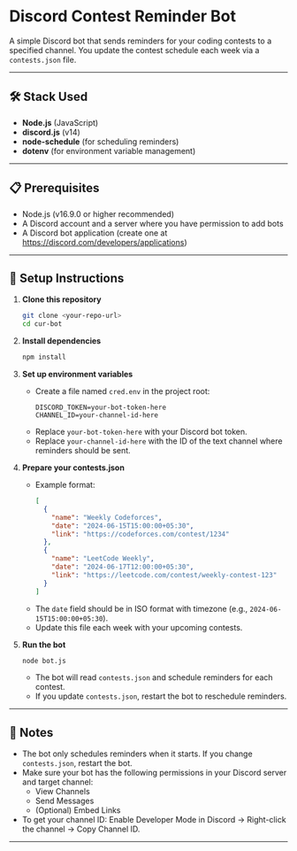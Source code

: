 # Discord Contest Reminder Bot

A simple Discord bot that sends reminders for your coding contests to a specified channel. You update the contest schedule each week via a `contests.json` file.

---

## 🛠️ Stack Used
- **Node.js** (JavaScript)
- **discord.js** (v14)
- **node-schedule** (for scheduling reminders)
- **dotenv** (for environment variable management)

---

## 📋 Prerequisites
- Node.js (v16.9.0 or higher recommended)
- A Discord account and a server where you have permission to add bots
- A Discord bot application (create one at https://discord.com/developers/applications)

---

## 🚀 Setup Instructions

1. **Clone this repository**
   ```sh
   git clone <your-repo-url>
   cd cur-bot
   ```

2. **Install dependencies**
   ```sh
   npm install
   ```

3. **Set up environment variables**
   - Create a file named `cred.env` in the project root:
     ```env
     DISCORD_TOKEN=your-bot-token-here
     CHANNEL_ID=your-channel-id-here
     ```
   - Replace `your-bot-token-here` with your Discord bot token.
   - Replace `your-channel-id-here` with the ID of the text channel where reminders should be sent.

4. **Prepare your contests.json**
   - Example format:
     ```json
     [
       {
         "name": "Weekly Codeforces",
         "date": "2024-06-15T15:00:00+05:30",
         "link": "https://codeforces.com/contest/1234"
       },
       {
         "name": "LeetCode Weekly",
         "date": "2024-06-17T12:00:00+05:30",
         "link": "https://leetcode.com/contest/weekly-contest-123"
       }
     ]
     ```
   - The `date` field should be in ISO format with timezone (e.g., `2024-06-15T15:00:00+05:30`).
   - Update this file each week with your upcoming contests.

5. **Run the bot**
   ```sh
   node bot.js
   ```
   - The bot will read `contests.json` and schedule reminders for each contest.
   - If you update `contests.json`, restart the bot to reschedule reminders.

---

## 📝 Notes
- The bot only schedules reminders when it starts. If you change `contests.json`, restart the bot.
- Make sure your bot has the following permissions in your Discord server and target channel:
  - View Channels
  - Send Messages
  - (Optional) Embed Links
- To get your channel ID: Enable Developer Mode in Discord → Right-click the channel → Copy Channel ID.

---


